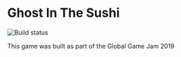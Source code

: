 # Ghost In The Sushi
![Build status](https://travis-ci.org/gamejammerz2019/GhostInTheSushi.svg?branch=master "Build status")

This game was built as part of the Global Game Jam 2019
